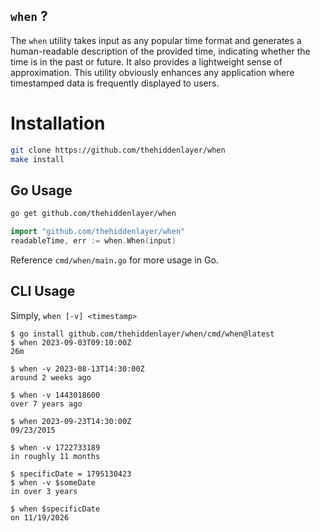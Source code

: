 ## `when` ?
The `when` utility takes input as any popular time format and generates a human-readable description of the provided time, indicating whether the time is in the past or future. It also provides a lightweight sense of approximation. This utility obviously enhances any application where timestamped data is frequently displayed to users.

# Installation

```bash
git clone https://github.com/thehiddenlayer/when
make install
```


## Go Usage

```bash
go get github.com/thehiddenlayer/when
```

```go
import "github.com/thehiddenlayer/when"
readableTime, err := when.When(input)
```

Reference `cmd/when/main.go` for more usage in Go.


## CLI Usage

Simply, `when [-v] <timestamp>`

```
$ go install github.com/thehiddenlayer/when/cmd/when@latest
$ when 2023-09-03T09:10:00Z
26m

$ when -v 2023-08-13T14:30:00Z
around 2 weeks ago

$ when -v 1443018600
over 7 years ago

$ when 2023-09-23T14:30:00Z
09/23/2015

$ when -v 1722733189
in roughly 11 months

$ specificDate = 1795130423
$ when -v $someDate
in over 3 years

$ when $specificDate
on 11/19/2026
```
